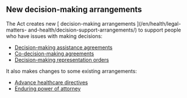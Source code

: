 ##  New decision-making arrangements

The Act creates new [ decision-making arrangements ](/en/health/legal-matters-
and-health/decision-support-arrangements/) to support people who have issues
with making decisions:

  * [ Decision-making assistance agreements ](/en/health/legal-matters-and-health/decision-making-assistance-agreement/)
  * [ Co-decision-making agreements ](/en/health/legal-matters-and-health/co-decision-making-agreement/)
  * [ Decision-making representation orders ](/en/health/legal-matters-and-health/decision-making-representative-order/)

It also makes changes to some existing arrangements:

  * [ Advance healthcare directives ](/en/health/legal-matters-and-health/advance-care-directives/)
  * [ Enduring power of attorney ](/en/death/before-a-death/power-of-attorney/)
